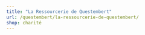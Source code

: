 ```yaml
---
title: "La Ressourcerie de Questembert"
url: /questembert/la-ressourcerie-de-questembert/
shop: charité
---
```

